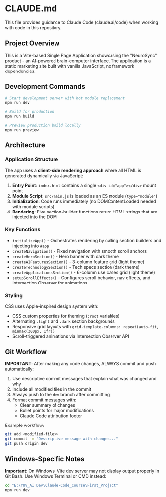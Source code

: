 # CLAUDE.md

This file provides guidance to Claude Code (claude.ai/code) when working with code in this repository.

## Project Overview

This is a Vite-based Single Page Application showcasing the "NeuroSync" product - an AI-powered brain-computer interface. The application is a static marketing site built with vanilla JavaScript, no framework dependencies.

## Development Commands

```bash
# Start development server with hot module replacement
npm run dev

# Build for production
npm run build

# Preview production build locally
npm run preview
```

## Architecture

### Application Structure

The app uses a **client-side rendering approach** where all HTML is generated dynamically via JavaScript:

1. **Entry Point**: `index.html` contains a single `<div id="app"></div>` mount point
2. **Module Script**: `src/main.js` is loaded as an ES module (`type="module"`)
3. **Initialization**: Code runs immediately (no DOMContentLoaded needed with module scripts)
4. **Rendering**: Five section-builder functions return HTML strings that are injected into the DOM

### Key Functions

- `initializeApp()` - Orchestrates rendering by calling section builders and injecting into `#app`
- `createNavigation()` - Fixed navigation with smooth scroll anchors
- `createHeroSection()` - Hero banner with dark theme
- `createAIFeaturesSection()` - 3-column feature grid (light theme)
- `createTechnologySection()` - Tech specs section (dark theme)
- `createApplicationsSection()` - 6-column use cases grid (light theme)
- `setupScrollEffects()` - Configures scroll behavior, nav effects, and Intersection Observer for animations

### Styling

CSS uses Apple-inspired design system with:
- CSS custom properties for theming (`:root` variables)
- Alternating `.light` and `.dark` section backgrounds
- Responsive grid layouts with `grid-template-columns: repeat(auto-fit, minmax(300px, 1fr))`
- Scroll-triggered animations via Intersection Observer API

## Git Workflow

**IMPORTANT**: After making any code changes, ALWAYS commit and push automatically:

1. Use descriptive commit messages that explain what was changed and why
2. Include all modified files in the commit
3. Always push to the `dev` branch after committing
4. Format commit messages with:
   - Clear summary of changes
   - Bullet points for major modifications
   - Claude Code attribution footer

Example workflow:
```bash
git add <modified-files>
git commit -m "Descriptive message with changes..."
git push origin dev
```

## Windows-Specific Notes

**Important**: On Windows, Vite dev server may not display output properly in Git Bash. Use Windows Terminal or CMD instead:

```cmd
cd "E:\YUV_AI Dev\Claude-Code_Course\First_Project"
npm run dev
```
